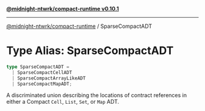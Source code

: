 [**@midnight-ntwrk/compact-runtime v0.10.1**](../README.md)

***

[@midnight-ntwrk/compact-runtime](../globals.md) / SparseCompactADT

# Type Alias: SparseCompactADT

```ts
type SparseCompactADT = 
  | SparseCompactCellADT
  | SparseCompactArrayLikeADT
  | SparseCompactMapADT;
```

A discriminated union describing the locations of contract references in either a Compact `Cell`, `List`, `Set`, or `Map` ADT.
